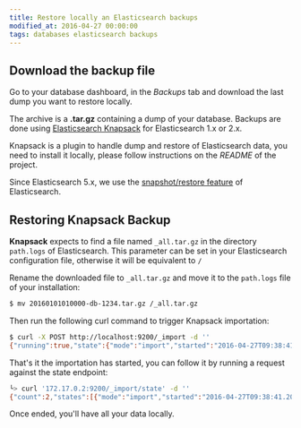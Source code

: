 ```yaml
---
title: Restore locally an Elasticsearch backups
modified_at: 2016-04-27 00:00:00
tags: databases elasticsearch backups
---
```


## Download the backup file

Go to your database dashboard, in the *Backups* tab and download the last dump
you want to restore locally.

The archive is a **.tar.gz** containing a dump of your database. Backups are
done using [Elasticsearch
Knapsack](https://github.com/jprante/elasticsearch-knapsack) for Elasticsearch
1.x or 2.x.

Knapsack is a plugin to handle dump and restore of Elasticsearch data, you need to install
it locally, please follow instructions on the *README* of the project.

Since Elasticsearch 5.x, we use the [snapshot/restore
feature](https://www.elastic.co/guide/en/elasticsearch/reference/5.0/modules-snapshots.html)
of Elasticsearch.

## Restoring Knapsack Backup

**Knapsack** expects to find a file named `_all.tar.gz` in the directory `path.logs`
of Elasticsearch. This parameter can be set in your Elasticsearch configuration file, otherwise
it will be equivalent to `/`

Rename the downloaded file to `_all.tar.gz` and move it to the `path.logs` file of your installation:

```bash
$ mv 20160101010000-db-1234.tar.gz /_all.tar.gz
```

Then run the following curl command to trigger Knapsack importation:

```bash
$ curl -X POST http://localhost:9200/_import -d ''
{"running":true,"state":{"mode":"import","started":"2016-04-27T09:38:41.202Z","path":"file:///_all.tar.gz","node_name":"Miguel Espinosa"}}
```

That's it the importation has started, you can follow it by running a request against the state endpoint:

```bash
└> curl '172.17.0.2:9200/_import/state' -d ''
{"count":2,"states":[{"mode":"import","started":"2016-04-27T09:38:41.202Z","path":"file:///_all.tar.gz","node_name":"Miguel Espinosa"},{"mode":"import","started":"2016-04-27T09:40:11.889Z","path":"file:///_all.tar.gz","node_name":"Miguel Espinosa"}]}%
```

Once ended, you'll have all your data locally.

